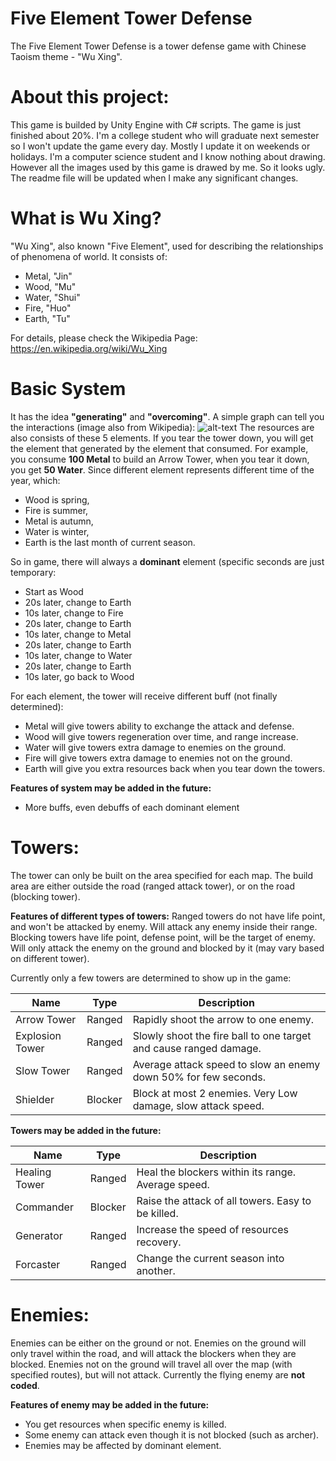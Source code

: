 # Five Element Tower Defense
The Five Element Tower Defense is a tower defense game with Chinese Taoism theme - "Wu Xing".

# About this project:
This game is builded by Unity Engine with C# scripts.
The game is just finished about 20%. I'm a college student who will graduate next semester so I won't update the game every day. Mostly I update it on weekends or holidays.
I'm a computer science student and I know nothing about drawing. However all the images used by this game is drawed by me. So it looks ugly.
The readme file will be updated when I make any significant changes.

# What is Wu Xing?
"Wu Xing", also known "Five Element", used for describing the relationships of phenomena of world.
It consists of:
 - Metal, "Jin"
 - Wood, "Mu"
 - Water, "Shui"
 - Fire, "Huo"
 - Earth, "Tu"

For details, please check the Wikipedia Page: https://en.wikipedia.org/wiki/Wu_Xing

# Basic System
It has the idea **"generating"** and **"overcoming"**.
A simple graph can tell you the interactions (image also from Wikipedia):
![alt-text](https://upload.wikimedia.org/wikipedia/commons/thumb/9/91/Wu_Xing.png/600px-Wu_Xing.png "Wuxing")
The resources are also consists of these 5 elements. If you tear the tower down, you will get the element that generated by the element that consumed.
For example, you consume **100 Metal** to build an Arrow Tower, when you tear it down, you get **50 Water**.
Since different element represents different time of the year, which:
 - Wood is spring,
 - Fire is summer,
 - Metal is autumn,
 - Water is winter,
 - Earth is the last month of current season.

So in game, there will always a **dominant** element (specific seconds are just temporary:
 - Start as Wood
 - 20s later, change to Earth
 - 10s later, change to Fire
 - 20s later, change to Earth
 - 10s later, change to Metal
 - 20s later, change to Earth
 - 10s later, change to Water
 - 20s later, change to Earth
 - 10s later, go back to Wood

For each element, the tower will receive different buff (not finally determined):
 - Metal will give towers ability to exchange the attack and defense.
 - Wood will give towers regeneration over time, and range increase.
 - Water will give towers extra damage to enemies on the ground.
 - Fire will give towers extra damage to enemies not on the ground.
 - Earth will give you extra resources back when you tear down the towers.

**Features of system may be added in the future:**
 - More buffs, even debuffs of each dominant element

# Towers:
The tower can only be built on the area specified for each map.
The build area are either outside the road (ranged attack tower),
or on the road (blocking tower).

**Features of different types of towers:**
Ranged towers do not have life point, and won't be attacked by enemy. Will attack any enemy inside their range.
Blocking towers have life point, defense point, will be the target of enemy. Will only attack the enemy on the ground and blocked by it (may vary based on different tower).

Currently only a few towers are determined to show up in the game:

| Name | Type | Description |
| ------ | ------ | ------ |
| Arrow Tower | Ranged | Rapidly shoot the arrow to one enemy. |
| Explosion Tower | Ranged | Slowly shoot the fire ball to one target and cause ranged damage. |
| Slow Tower | Ranged | Average attack speed to slow an enemy down 50% for few seconds. |
| Shielder | Blocker| Block at most 2 enemies. Very Low damage, slow attack speed. |

**Towers may be added in the future:**

| Name | Type | Description |
| ------ | ------ | ------ |
| Healing Tower | Ranged | Heal the blockers within its range. Average speed. |
| Commander | Blocker | Raise the attack of all towers. Easy to be killed.  |
| Generator | Ranged | Increase the speed of resources recovery. |
| Forcaster | Ranged | Change the current season into another. |

# Enemies:
Enemies can be either on the ground or not.
Enemies on the ground will only travel within the road, and will attack the blockers when they are blocked.
Enemies not on the ground will travel all over the map (with specified routes), but will not attack.
Currently the flying enemy are **not coded**.

**Features of enemy may be added in the future:**
 - You get resources when specific enemy is killed.
 - Some enemy can attack even though it is not blocked (such as archer).
 - Enemies may be affected by dominant element.